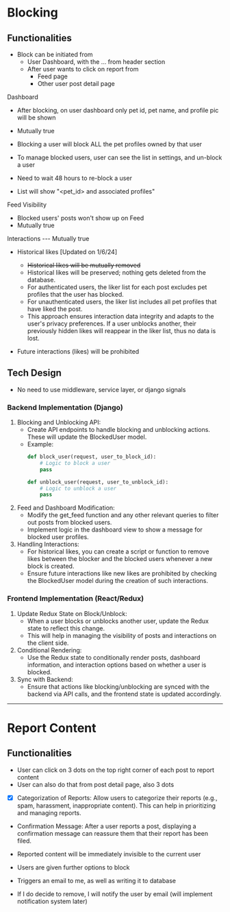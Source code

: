 # Blocking

## Functionalities

- Block can be initiated from
  - User Dashboard, with the ... from header section
  - After user wants to click on report from
    - Feed page
    - Other user post detail page


Dashboard
- After blocking, on user dashboard only pet id, pet name, and profile pic will be shown
- Mutually true


- Blocking a user will block ALL the pet profiles owned by that user
- To manage blocked users, user can see the list in settings, and un-block a user
- Need to wait 48 hours to re-block a user
- List will show "<pet_id> and associated profiles"


Feed Visibility
- Blocked users' posts won't show up on Feed
- Mutually true


Interactions --- Mutually true
- Historical likes [Updated on 1/6/24]
  - ~~Historical likes will be mutually removed~~ 
  - Historical likes will be preserved; nothing gets deleted from the database.
  - For authenticated users, the liker list for each post excludes pet profiles that the user has blocked.
  - For unauthenticated users, the liker list includes all pet profiles that have liked the post.
  - This approach ensures interaction data integrity and adapts to the user's privacy preferences. If a user unblocks another, their previously hidden likes will reappear in the liker list, thus no data is lost.

- Future interactions (likes) will be prohibited


## Tech Design

- No need to use middleware, service layer, or django signals


### Backend Implementation (Django)
1. Blocking and Unblocking API:
   - Create API endpoints to handle blocking and unblocking actions. These will update the BlockedUser model.
   - Example:
     ```py
     def block_user(request, user_to_block_id):
         # Logic to block a user
         pass

     def unblock_user(request, user_to_unblock_id):
         # Logic to unblock a user
         pass
     ```
2. Feed and Dashboard Modification:
   - Modify the get_feed function and any other relevant queries to filter out posts from blocked users.
   - Implement logic in the dashboard view to show a message for blocked user profiles.
3. Handling Interactions:
   - For historical likes, you can create a script or function to remove likes between the blocker and the blocked users whenever a new block is created.
   - Ensure future interactions like new likes are prohibited by checking the BlockedUser model during the creation of such interactions.


### Frontend Implementation (React/Redux)

1. Update Redux State on Block/Unblock:
   - When a user blocks or unblocks another user, update the Redux state to reflect this change.
   - This will help in managing the visibility of posts and interactions on the client side.
2. Conditional Rendering:
   - Use the Redux state to conditionally render posts, dashboard information, and interaction options based on whether a user is blocked.
3. Sync with Backend:
   - Ensure that actions like blocking/unblocking are synced with the backend via API calls, and the frontend state is updated accordingly.


---

# Report Content

## Functionalities

- User can click on 3 dots on the top right corner of each post to report content
- User can also do that from post detail page, also 3 dots


- [x] Categorization of Reports: Allow users to categorize their reports (e.g., spam, harassment, inappropriate content). This can help in prioritizing and managing reports.


- Confirmation Message: After a user reports a post, displaying a confirmation message can reassure them that their report has been filed.

- Reported content will be immediately invisible to the current user


- Users are given further options to block
- Triggers an email to me, as well as writing it to database



- If I do decide to remove, I will notify the user by email (will implement notification system later)
